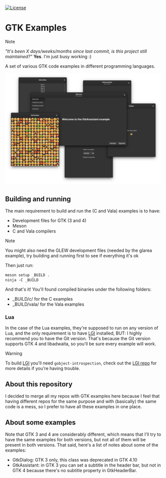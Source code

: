 [![License][LicenseBadge]][LicenseURL]

# GTK Examples

> [!NOTE]
> _"It's been X days/weeks/months since last commit, is this project still maintained?"_
> __Yes__. I'm just busy working :)

A set of various GTK code examples in different programming languages.

![GTK Examples Banner](banner.png)

## Building and running

The main requirement to build and run the (C and Vala) examples is to have:

  - Development files for GTK (3 and 4)
  - Meson
  - C and Vala compilers

> [!NOTE]
> You might also need the GLEW development files (needed by the glarea example), try building and running first to see if everything it's ok

Then just run:

```
meson setup _BUILD .
ninja -C _BUILD
```

And that's it! You'll found compiled binaries under the following folders:

  - _BUILD/c/ for the C examples
  - _BUILD/vala/ for the Vala examples

### Lua

In the case of the Lua examples, they're supposed to run on any version of Lua, and the only requirement is to have [LGI](https://github.com/lgi-devs/lgi) installed, BUT: I highly recommend you to have the Git version. That's because the Git version supports GTK 4 and libadwaita, so you'll be sure every example will work.

> [!WARNING]
> To build [LGI](https://github.com/lgi-devs/lgi) you'll need `gobject-introspection`, check out the [LGI repo](https://github.com/lgi-devs/lgi) for more details if you're having trouble.

## About this repository

I decided to merge all my repos with GTK examples here because I feel that having different repos for the same purpose and with (basically) the same code is a mess, so I prefer to have all these examples in one place.

## About some examples

Note that GTK 3 and 4 are considerably different, which means that I'll try to have the same examples for both versions, but not all of them will be present in both versions. That said, here's a list of notes about some of the examples:

  - GtkDialog: GTK 3 only, this class was deprecated in GTK 4.10
  - GtkAssistant: in GTK 3 you can set a subtitle in the header bar, but not in GTK 4 because there's no subtitle property in GtkHeaderBar.

[LicenseBadge]: https://img.shields.io/badge/License-Zlib-brightgreen?style=for-the-badge
[LicenseURL]: https://opensource.org/licenses/Zlib